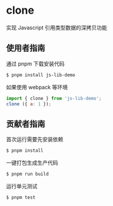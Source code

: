 # clone
实现 Javascript 引用类型数据的深拷贝功能

## 使用者指南
通过 pnpm 下载安装代码
```bash
$ pnpm install js-lib-demo
```

如果使用 webpack 等环境
```js
import { clone } from 'js-lib-demo';
clone ({ a: 1 });
```

## 贡献者指南
首次运行需要先安装依赖
```bash
$ pnpm install
```
一键打包生成生产代码
```bash
$ pnpm run build
```
运行单元测试
```bash
$ pnpm test
```